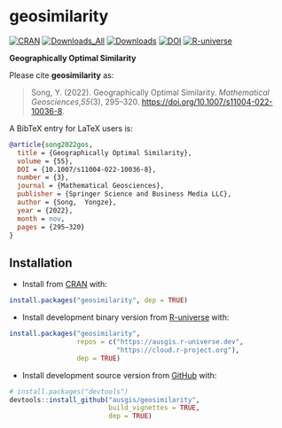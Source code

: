 
<!-- README.md is generated from README.Rmd. Please edit that file -->

# geosimilarity

<!-- badges: start -->

[![CRAN](https://www.r-pkg.org/badges/version/geosimilarity)](https://CRAN.R-project.org/package=geosimilarity)
[![Downloads_All](https://badgen.net/cran/dt/geosimilarity?color=orange)](https://CRAN.R-project.org/package=geosimilarity)
[![Downloads](https://cranlogs.r-pkg.org/badges/geosimilarity)](https://CRAN.R-project.org/package=geosimilarity)
[![DOI](https://ausgis.github.io/badges/gos_paper.svg)](https://doi.org/10.1007/s11004-022-10036-8)
[![R-universe](https://ausgis.r-universe.dev/badges/geosimilarity)](https://ausgis.r-universe.dev/geosimilarity)

<!-- badges: end -->

**Geographically Optimal Similarity**

Please cite **geosimilarity** as:

> Song, Y. (2022). Geographically Optimal Similarity. *Mathematical
> Geosciences*,*55*(3), 295–320.
> <https://doi.org/10.1007/s11004-022-10036-8>.

A BibTeX entry for LaTeX users is:

``` bib
@article{song2022gos,
  title = {Geographically Optimal Similarity},
  volume = {55},
  DOI = {10.1007/s11004-022-10036-8},
  number = {3},
  journal = {Mathematical Geosciences},
  publisher = {Springer Science and Business Media LLC},
  author = {Song,  Yongze},
  year = {2022},
  month = nov,
  pages = {295–320}
}
```

## Installation

- Install from [CRAN](https://CRAN.R-project.org/package=geosimilarity)
  with:

``` r
install.packages("geosimilarity", dep = TRUE)
```

- Install development binary version from
  [R-universe](https://ausgis.r-universe.dev/geosimilarity) with:

``` r
install.packages("geosimilarity",
                 repos = c("https://ausgis.r-universe.dev",
                           "https://cloud.r-project.org"),
                 dep = TRUE)
```

- Install development source version from
  [GitHub](https://github.com/ausgis/geosimilarity) with:

``` r
# install.packages("devtools")
devtools::install_github("ausgis/geosimilarity",
                         build_vignettes = TRUE,
                         dep = TRUE)
```
